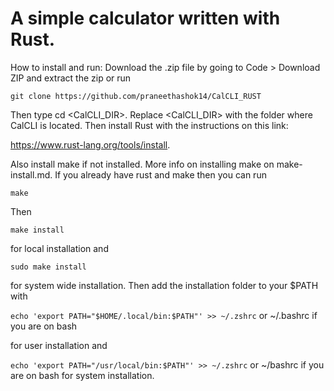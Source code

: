 # A simple calculator written with Rust.
How to install and run: Download the .zip file by going to Code > Download ZIP and extract the zip or run

```git clone https://github.com/praneethashok14/CalCLI_RUST```

Then type cd <CalCLI_DIR>. Replace <CalCLI_DIR> with the folder where CalCLI is located. 
Then install Rust with the instructions on this link: 

https://www.rust-lang.org/tools/install. 

Also install make if not installed. More info on installing make on make-install.md. 
If you already have rust and make then you can run 

```make```

Then 

```make install```

for local installation and

```sudo make install```

for system wide installation.
Then add the installation folder to your $PATH with

```echo 'export PATH="$HOME/.local/bin:$PATH"' >> ~/.zshrc``` or ~/.bashrc if you are on bash

for user installation and

```echo 'export PATH="/usr/local/bin:$PATH"' >> ~/.zshrc``` or ~/bashrc if you are on bash
for system installation.
